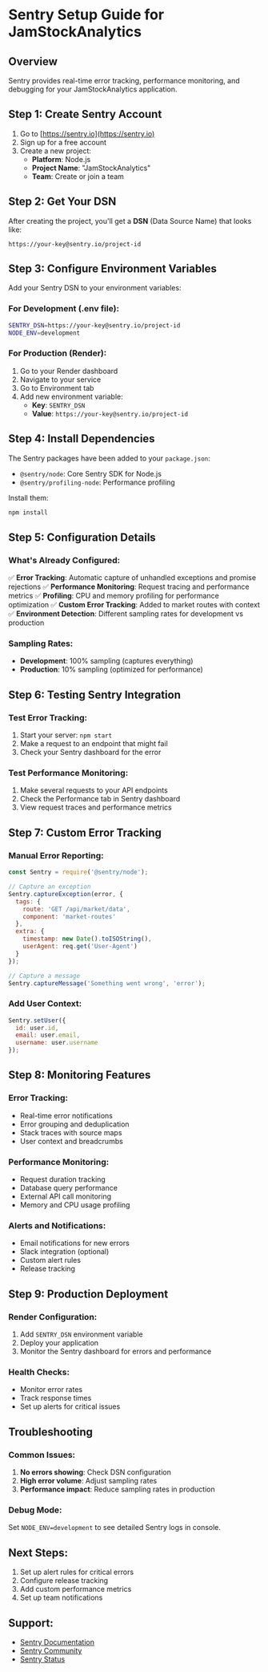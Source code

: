 # Sentry Setup Guide for JamStockAnalytics

## Overview
Sentry provides real-time error tracking, performance monitoring, and debugging for your JamStockAnalytics application.

## Step 1: Create Sentry Account
1. Go to [https://sentry.io](https://sentry.io)
2. Sign up for a free account
3. Create a new project:
   - **Platform**: Node.js
   - **Project Name**: "JamStockAnalytics"
   - **Team**: Create or join a team

## Step 2: Get Your DSN
After creating the project, you'll get a **DSN** (Data Source Name) that looks like:
```
https://your-key@sentry.io/project-id
```

## Step 3: Configure Environment Variables
Add your Sentry DSN to your environment variables:

### For Development (.env file):
```bash
SENTRY_DSN=https://your-key@sentry.io/project-id
NODE_ENV=development
```

### For Production (Render):
1. Go to your Render dashboard
2. Navigate to your service
3. Go to Environment tab
4. Add new environment variable:
   - **Key**: `SENTRY_DSN`
   - **Value**: `https://your-key@sentry.io/project-id`

## Step 4: Install Dependencies
The Sentry packages have been added to your `package.json`:
- `@sentry/node`: Core Sentry SDK for Node.js
- `@sentry/profiling-node`: Performance profiling

Install them:
```bash
npm install
```

## Step 5: Configuration Details

### What's Already Configured:
✅ **Error Tracking**: Automatic capture of unhandled exceptions and promise rejections
✅ **Performance Monitoring**: Request tracing and performance metrics
✅ **Profiling**: CPU and memory profiling for performance optimization
✅ **Custom Error Tracking**: Added to market routes with context
✅ **Environment Detection**: Different sampling rates for development vs production

### Sampling Rates:
- **Development**: 100% sampling (captures everything)
- **Production**: 10% sampling (optimized for performance)

## Step 6: Testing Sentry Integration

### Test Error Tracking:
1. Start your server: `npm start`
2. Make a request to an endpoint that might fail
3. Check your Sentry dashboard for the error

### Test Performance Monitoring:
1. Make several requests to your API endpoints
2. Check the Performance tab in Sentry dashboard
3. View request traces and performance metrics

## Step 7: Custom Error Tracking

### Manual Error Reporting:
```javascript
const Sentry = require('@sentry/node');

// Capture an exception
Sentry.captureException(error, {
  tags: {
    route: 'GET /api/market/data',
    component: 'market-routes'
  },
  extra: {
    timestamp: new Date().toISOString(),
    userAgent: req.get('User-Agent')
  }
});

// Capture a message
Sentry.captureMessage('Something went wrong', 'error');
```

### Add User Context:
```javascript
Sentry.setUser({
  id: user.id,
  email: user.email,
  username: user.username
});
```

## Step 8: Monitoring Features

### Error Tracking:
- Real-time error notifications
- Error grouping and deduplication
- Stack traces with source maps
- User context and breadcrumbs

### Performance Monitoring:
- Request duration tracking
- Database query performance
- External API call monitoring
- Memory and CPU usage profiling

### Alerts and Notifications:
- Email notifications for new errors
- Slack integration (optional)
- Custom alert rules
- Release tracking

## Step 9: Production Deployment

### Render Configuration:
1. Add `SENTRY_DSN` environment variable
2. Deploy your application
3. Monitor the Sentry dashboard for errors and performance

### Health Checks:
- Monitor error rates
- Track response times
- Set up alerts for critical issues

## Troubleshooting

### Common Issues:
1. **No errors showing**: Check DSN configuration
2. **High error volume**: Adjust sampling rates
3. **Performance impact**: Reduce sampling rates in production

### Debug Mode:
Set `NODE_ENV=development` to see detailed Sentry logs in console.

## Next Steps:
1. Set up alert rules for critical errors
2. Configure release tracking
3. Add custom performance metrics
4. Set up team notifications

## Support:
- [Sentry Documentation](https://docs.sentry.io/platforms/node/)
- [Sentry Community](https://forum.sentry.io/)
- [Sentry Status](https://status.sentry.io/)
